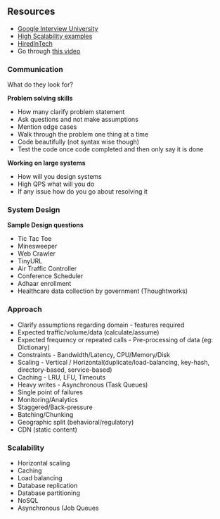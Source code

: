 ## Resources

- [Google Interview University](https://github.com/jwasham/google-interview-university#system-design-scalability-data-handling)
- [High Scalability examples](https://www.hiredintech.com/classrooms/system-design/lesson/61)
- [HiredInTech](https://www.hiredintech.com/classrooms/system-design/lesson/60)
- Go through [this video](https://www.youtube.com/watch?v=PJKYqLP6MRE) 

### Communication

What do they look for?

**Problem solving skills**

- How many clarify problem statement
- Ask questions and not make assumptions
- Mention edge cases
- Walk through the problem one thing at a time
- Code beautifully (not syntax wise though)
- Test the code once code completed and then only say it is done

**Working on large systems** 

- How will you design systems
- High QPS what will you do
- If any issue how do you go about resolving it

### System Design

**Sample Design questions**

- Tic Tac Toe
- Minesweeper
- Web Crawler
- TinyURL
- Air Traffic Controller
- Conference Scheduler
- Adhaar enrollment
- Healthcare data collection by government (Thoughtworks)

### Approach

- Clarify assumptions regarding domain - features required
- Expected traffic/volume/data (calculate/assume)
- Expected frequency or repeated calls - Pre-processing of data (eg: Dictionary)
- Constraints - Bandwidth/Latency, CPU/Memory/Disk
- Scaling - Vertical / Horizontal(duplicate/load-balancing, key-hash, directory-based, service-based)
- Caching - LRU, LFU, Timeouts
- Heavy writes - Asynchronous (Task Queues)			
- Single point of failures
- Monitoring/Analytics
- Staggered/Back-pressure
- Batching/Chunking
- Geographic split (behavioral/regulatory)
- CDN (static content)

### Scalability
 
- Horizontal scaling
- Caching
- Load balancing
- Database replication
- Database partitioning
- NoSQL
- Asynchronous (Job Queues

